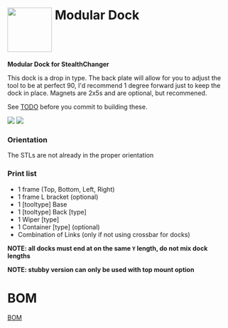 # <img src="media/images/ModularDock_logo.png" align="top" height="100" /> Modular Dock

**Modular Dock for StealthChanger**

This dock is a drop in type. The back plate will allow for you to adjust the tool to be at perfect 90, I'd recommend 1 degree forward just to keep the dock in place.  Magnets are 2x5s and are optional, but recommened.

See [TODO](TODO.md) before you commit to building these.

![](media/images/front.png)
![](media/images/back.png)


### Orientation

The STLs are not already in the proper orientation

### Print list
- 1 frame (Top, Bottom, Left, Right)
- 1 frame L bracket (optional)
- 1 [tooltype] Base
- 1 [tooltype] Back [type]
- 1 Wiper [type]
- 1 Container [type] (optional)
- Combination of Links (only if not using crossbar for docks)

**NOTE: all docks must end at on the same `Y` length, do not mix dock lengths**

**NOTE: stubby version can only be used with top mount option**


# BOM

[BOM](BOM.md)

